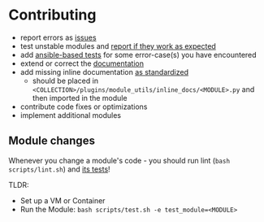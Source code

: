 # Contributing

* report errors as [issues](https://github.com/ansibleguy/collection_nftables/issues)
* test unstable modules and [report if they work as expected](https://github.com/ansibleguy/collection_nftables/discussions/new?category=general)
* add [ansible-based tests](https://github.com/ansibleguy/collection_nftables/blob/latest/tests) for some error-case(s) you have encountered
* extend or correct the [documentation](https://github.com/ansibleguy/collection_nftables/blob/latest/docs)
* add missing inline documentation [as standardized](https://docs.ansible.com/ansible/latest/dev_guide/developing_modules_documenting.html#documentation-block)
  * should be placed in `<COLLECTION>/plugins/module_utils/inline_docs/<MODULE>.py` and then imported in the module
* contribute code fixes or optimizations
* implement additional modules

## Module changes

Whenever you change a module's code - you should run lint (`bash scripts/lint.sh`) and [its tests](https://github.com/ansibleguy/collection_nftables/blob/latest/tests/README.md)!

TLDR:
* Set up a VM or Container
* Run the Module: `bash scripts/test.sh -e test_module=<MODULE>`
